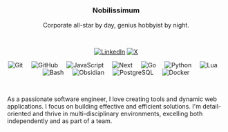 <h3 align='center'>Nobilissimum</h3>

<p align='center'>Corporate all-star by day, genius hobbyist by night.</p>

<br />

<p align='center'>
  <a href='https://www.linkedin.com/in/ronnangelolee' target='_blank'><img alt='LinkedIn', src='https://img.shields.io/badge/linkedin-126BC4?style=for-the-badge&logo=linkedin&logoColor=white'></a>
  <a href='https://twitter.com/nobilissimum_io' target='_blank'><img alt='X', src='https://img.shields.io/badge/twitter-000000?style=for-the-badge&logo=X&logoColor=white'></a>
</p>

<p align='center'>
  <picture title="Git">
    <source media="(prefers-color-scheme: dark)" srcset="assets/git_white.svg">
    <source media="(prefers-color-scheme: light)" srcset="assets/git_black.svg">
    <img alt="Git">
  </picture>
  &nbsp;
  &nbsp;
  <picture title="GitHub">
    <source media="(prefers-color-scheme: dark)" srcset="assets/github_white.svg">
    <source media="(prefers-color-scheme: light)" srcset="assets/github_black.svg">
    <img alt="GitHub">
  </picture>
  &nbsp;
  &nbsp;
  <picture title="JavaScript">
    <source media="(prefers-color-scheme: dark)" srcset="assets/js_white.svg">
    <source media="(prefers-color-scheme: light)" srcset="assets/js_black.svg">
    <img alt="JavaScript">
  </picture>
  &nbsp;
  &nbsp;
  <picture title="Next">
    <source media="(prefers-color-scheme: dark)" srcset="assets/next_white.svg">
    <source media="(prefers-color-scheme: light)" srcset="assets/next_black.svg">
    <img alt="Next">
  </picture>
  &nbsp;
  &nbsp;
  <picture title="Go">
    <source media="(prefers-color-scheme: dark)" srcset="assets/go_white.svg">
    <source media="(prefers-color-scheme: light)" srcset="assets/go_black.svg">
    <img alt="Go">
  </picture>
  &nbsp;
  &nbsp;
  <picture title="Python">
    <source media="(prefers-color-scheme: dark)" srcset="assets/python_white.svg">
    <source media="(prefers-color-scheme: light)" srcset="assets/python_black.svg">
    <img alt="Python">
  </picture>
  &nbsp;
  &nbsp;
  <picture title="Lua">
    <source media="(prefers-color-scheme: dark)" srcset="assets/lua_white.svg">
    <source media="(prefers-color-scheme: light)" srcset="assets/lua_black.svg">
    <img alt="Lua">
  </picture>
  &nbsp;
  &nbsp;
  <picture title="Bash">
    <source media="(prefers-color-scheme: dark)" srcset="assets/bash_white.svg">
    <source media="(prefers-color-scheme: light)" srcset="assets/bash_black.svg">
    <img alt="Bash">
  </picture>
  &nbsp;
  &nbsp;
  <picture title="Obsidian">
    <source media="(prefers-color-scheme: dark)" srcset="assets/obsidian_white.svg">
    <source media="(prefers-color-scheme: light)" srcset="assets/obsidian_black.svg">
    <img alt="Obsidian">
  </picture>
  &nbsp;
  &nbsp;
  <picture title="PostgreSQL">
    <source media="(prefers-color-scheme: dark)" srcset="assets/psql_white.svg">
    <source media="(prefers-color-scheme: light)" srcset="assets/psql_black.svg">
    <img alt="PostgreSQL">
  </picture>
  &nbsp;
  &nbsp;
  <picture title="Docker">
    <source media="(prefers-color-scheme: dark)" srcset="assets/docker_white.svg">
    <source media="(prefers-color-scheme: light)" srcset="assets/docker_black.svg">
    <img alt="Docker">
  </picture>
</p>

<br />

As a passionate software engineer, I love creating tools and dynamic web applications. I focus on building effective and efficient solutions. I'm detail-oriented and thrive in multi-disciplinary environments, excelling both independently and as part of a team.
